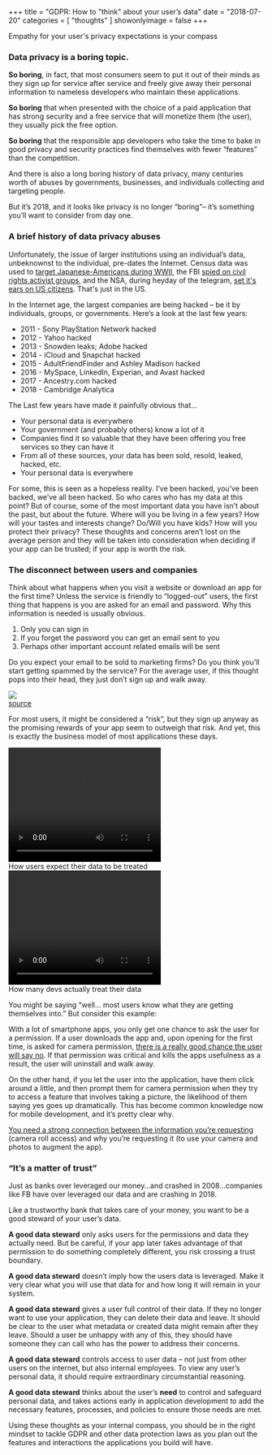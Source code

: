 +++
title = "GDPR: How to \"think\" about your user’s data"
date = "2018-07-20"
categories = [ "thoughts" ]
showonlyimage = false
+++


Empathy for your user's privacy expectations is your compass
<!--more-->

### Data privacy is a boring topic.

**So boring**, in fact, that most consumers seem to put it out of their minds as they sign up for service after service and freely give away their personal information to nameless developers who maintain these applications.

**So boring** that when presented with the choice of a paid application that has strong security and a free service that will monetize them (the user), they usually pick the free option.

**So boring** that the responsible app developers who take the time to bake in good privacy and security practices find themselves with fewer “features” than the competition.

And there is also a long boring history of data privacy, many centuries worth of abuses by governments, businesses, and individuals collecting and targeting people.

But it’s 2018, and it looks like privacy is no longer “boring”– it’s something you’ll want to consider from day one.

### A brief history of data privacy abuses

Unfortunately, the issue of larger institutions using an individual’s data, unbeknownst to the individual, pre-dates the Internet.
Census data was used to [target Japanese-Americans during WWII](https://www.washingtonpost.com/news/retropolis/wp/2018/04/03/secret-use-of-census-info-helped-send-japanese-americans-to-internment-camps-in-wwii/), the FBI [spied on civil rights activist groups](https://www.thedailybeast.com/the-fbis-war-on-civil-rights-leaders), and the NSA, during heyday of the telegram, [set it's ears on US citizens](https://www.washingtonpost.com/news/the-switch/wp/2013/08/23/how-the-nsa-spied-on-americans-before-the-internet/). That's just in the US.


In the Internet age, the largest companies are being hacked – be it by individuals, groups, or governments. Here’s a look at the last few years:

* 2011 - Sony PlayStation Network hacked
* 2012 - Yahoo hacked
* 2013 - Snowden leaks; Adobe hacked
* 2014 - iCloud and Snapchat hacked
* 2015 - AdultFriendFinder and Ashley Madison hacked
* 2016 - MySpace, LinkedIn, Experian, and Avast hacked
* 2017 - Ancestry.com hacked
* 2018 - Cambridge Analytica


The Last few years have made it painfully obvious that...

* Your personal data is everywhere
* Your government (and probably others) know a lot of it
* Companies find it so valuable that they have been offering you free services so they can have it
* From all of these sources, your data has been sold, resold, leaked, hacked, etc.
* Your personal data is everywhere

For some, this is seen as a hopeless reality. I’ve been hacked, you’ve been backed, we’ve all been hacked. So who cares who has my data at this point? But of course, some of the most important data you have isn’t about the past, but about the future. Where will you be living in a few years? How will your tastes and interests change? Do/Will you have kids? How will you protect their privacy? These thoughts and concerns aren’t lost on the average person and they will be taken into consideration when deciding if your app can be trusted; if your app is worth the risk.

### The disconnect between users and companies
Think about what happens when you visit a website or download an app for the first time? Unless the service is friendly to “logged-out” users, the first thing that happens is you are asked for an email and password. Why this information is needed is usually obvious.

1. Only you can sign in
1. If you forget the password you can get an email sent to you
1. Perhaps other important account related emails will be sent

Do you expect your email to be sold to marketing firms? Do you think you’ll start getting spammed by the service? For the average user, if this thought pops into their head, they just don’t sign up and walk away. 

<div class="center">
  <img src="/img/2018/gdpr_xkcd.png"></br>
  <a href="https://xkcd.com/2006/">source</a>
</div>

For most users, it might be considered a “risk”, but they sign up anyway as the promising rewards of your app seem to outweigh that risk.
And yet, this is exactly the business model of most applications these days. 

<div class="center">
  <video autoplay="autoplay" loop="loop" width="300" height="225">
    <source src="/img/2018/gdpr_vault_closing.mp4" type="video/mp4" />
  </video>
  <br/>
  How users expect their data to be treated
</div>
<div class="center">
  <video autoplay="autoplay" loop="loop" width="300" height="225">
    <source src="/img/2018/gdpr_scrooge_mcduck.mp4" type="video/mp4" />
  </video>
  <br/>
  How many devs actually treat their data
</div>

You might be saying “well... most users know what they are getting themselves into.” But consider this example:

With a lot of smartphone apps, you only get one chance to ask the user for a permission. If a user downloads the app and, upon opening for the first time, is asked for camera permission, [there is a really good chance the user will say no](https://uxplanet.org/mobile-ux-design-the-right-ways-to-ask-users-for-permissions-6cdd9ab25c27). If that permission was critical and kills the apps usefulness as a result, the user will uninstall and walk away.
                                    
On the other hand, if you let the user into the application, have them click around a little, and then prompt them for camera permission when they try to access a feature that involves taking a picture, the likelihood of them saying yes goes up dramatically. This has become common knowledge now for mobile development, and it’s pretty clear why.

[You need a strong connection between the information you’re requesting](https://techcrunch.com/2014/04/04/the-right-way-to-ask-users-for-ios-permissions/) (camera roll access) and why you’re requesting it (to use your camera and photos to augment the app). 


### “It’s a matter of trust”

Just as banks over leveraged our money…and crashed in 2008...companies like FB have over leveraged our data and are crashing in 2018.

Like a trustworthy bank that takes care of your money, you want to be a good steward of your user’s data.

**A good data steward** only asks users for the permissions and data they actually need. But be careful, if your app later takes advantage of that permission to do something completely different, you risk crossing a trust boundary.

**A good data steward** doesn’t imply how the users data is leveraged. Make it very clear what you will use that data for and how long it will remain in your system.

**A good data steward** gives a user full control of their data. If they no longer want to use your application, they can delete their data and leave. It should be clear to the user what metadata or created data might remain after they leave. Should a user be unhappy with any of this, they should have someone they can call who has the power to address their concerns.

**A good data steward** controls access to user data – not just from other users on the internet, but also internal employees. To view any user’s personal data, it should require extraordinary circumstantial reasoning.  

**A good data steward** thinks about the user’s **need** to control and safeguard personal data, and takes actions early in application development to add the necessary features, processes, and policies to ensure those needs are met.

Using these thoughts as your internal compass, you should be in the right mindset to tackle GDPR and other data protection laws as you plan out the features and interactions the applications you build will have.
